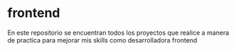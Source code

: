 # frontend
En este repositorio se encuentran todos los proyectos que realice a manera de practica para mejorar mis skills como desarrolladora frontend
